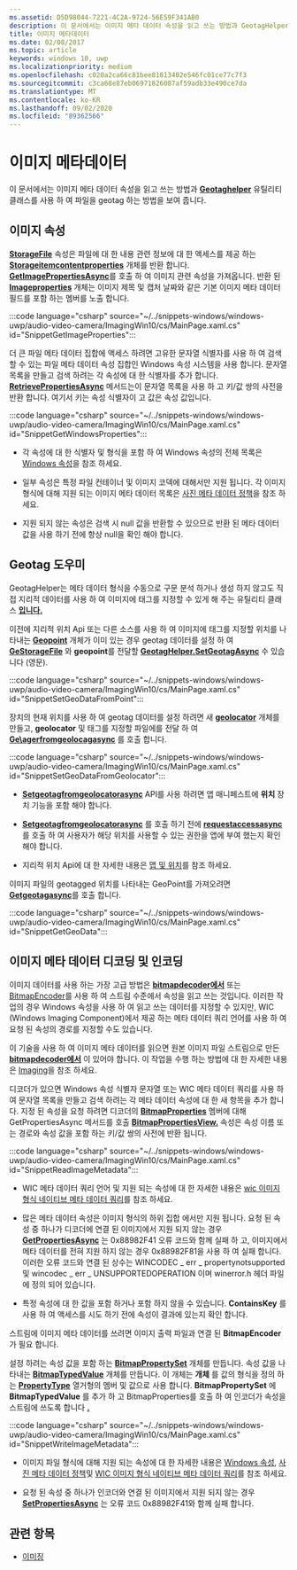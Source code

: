 ```yaml
---
ms.assetid: D5D98044-7221-4C2A-9724-56E59F341AB0
description: 이 문서에서는 이미지 메타 데이터 속성을 읽고 쓰는 방법과 GeotagHelper 유틸리티 클래스를 사용 하 여 파일을 geotag 하는 방법을 보여 줍니다.
title: 이미지 메타데이터
ms.date: 02/08/2017
ms.topic: article
keywords: windows 10, uwp
ms.localizationpriority: medium
ms.openlocfilehash: c020a2ca66c81bee81813402e546fc01ce77c7f3
ms.sourcegitcommit: c3ca68e87eb06971826087af59adb33e490ce7da
ms.translationtype: MT
ms.contentlocale: ko-KR
ms.lasthandoff: 09/02/2020
ms.locfileid: "89362566"
---
```

# <a name="image-metadata"></a>이미지 메타데이터



이 문서에서는 이미지 메타 데이터 속성을 읽고 쓰는 방법과 [**Geotaghelper**](/uwp/api/Windows.Storage.FileProperties.GeotagHelper) 유틸리티 클래스를 사용 하 여 파일을 geotag 하는 방법을 보여 줍니다.

## <a name="image-properties"></a>이미지 속성

[**StorageFile**](/uwp/api/windows.storage.storagefile.properties) 속성은 파일에 대 한 내용 관련 정보에 대 한 액세스를 제공 하는 [**Storageitemcontentproperties**](/uwp/api/Windows.Storage.FileProperties.StorageItemContentProperties) 개체를 반환 합니다. [**GetImagePropertiesAsync**](/uwp/api/windows.storage.fileproperties.storageitemcontentproperties.getimagepropertiesasync)를 호출 하 여 이미지 관련 속성을 가져옵니다. 반환 된 [**Imageproperties**](/uwp/api/Windows.Storage.FileProperties.ImageProperties) 개체는 이미지 제목 및 캡처 날짜와 같은 기본 이미지 메타 데이터 필드를 포함 하는 멤버를 노출 합니다.

:::code language="csharp" source="~/../snippets-windows/windows-uwp/audio-video-camera/ImagingWin10/cs/MainPage.xaml.cs" id="SnippetGetImageProperties":::

더 큰 파일 메타 데이터 집합에 액세스 하려면 고유한 문자열 식별자를 사용 하 여 검색할 수 있는 파일 메타 데이터 속성 집합인 Windows 속성 시스템을 사용 합니다. 문자열 목록을 만들고 검색 하려는 각 속성에 대 한 식별자를 추가 합니다. [**RetrievePropertiesAsync**](/uwp/api/windows.storage.fileproperties.imageproperties.retrievepropertiesasync) 메서드는이 문자열 목록을 사용 하 고 키/값 쌍의 사전을 반환 합니다. 여기서 키는 속성 식별자이 고 값은 속성 값입니다.

:::code language="csharp" source="~/../snippets-windows/windows-uwp/audio-video-camera/ImagingWin10/cs/MainPage.xaml.cs" id="SnippetGetWindowsProperties":::

-   각 속성에 대 한 식별자 및 형식을 포함 하 여 Windows 속성의 전체 목록은 [Windows 속성](/windows/desktop/properties/props)을 참조 하세요.

-   일부 속성은 특정 파일 컨테이너 및 이미지 코덱에 대해서만 지원 됩니다. 각 이미지 형식에 대해 지원 되는 이미지 메타 데이터 목록은 [사진 메타 데이터 정책](/windows/desktop/wic/photo-metadata-policies)을 참조 하세요.

-   지원 되지 않는 속성은 검색 시 null 값을 반환할 수 있으므로 반환 된 메타 데이터 값을 사용 하기 전에 항상 null을 확인 해야 합니다.

## <a name="geotag-helper"></a>Geotag 도우미

GeotagHelper는 메타 데이터 형식을 수동으로 구문 분석 하거나 생성 하지 않고도 직접 지리적 데이터를 사용 하 여 이미지에 태그를 지정할 수 있게 해 주는 유틸리티 클래스 [**입니다.**](/uwp/api/Windows.Devices.Geolocation)

이전에 지리적 위치 Api 또는 다른 소스를 사용 하 여 이미지에 태그를 지정할 위치를 나타내는 [**Geopoint**](/uwp/api/Windows.Devices.Geolocation.Geopoint) 개체가 이미 있는 경우 geotag 데이터를 설정 하 여 [**GeStorageFile**](/uwp/api/Windows.Storage.StorageFile) 와 **geopoint**를 전달할 [**GeotagHelper.SetGeotagAsync**](/uwp/api/windows.storage.fileproperties.geotaghelper.setgeotagasync) 수 있습니다 (영문).

:::code language="csharp" source="~/../snippets-windows/windows-uwp/audio-video-camera/ImagingWin10/cs/MainPage.xaml.cs" id="SnippetSetGeoDataFromPoint":::

장치의 현재 위치를 사용 하 여 geotag 데이터를 설정 하려면 새 [**geolocator**](/uwp/api/Windows.Devices.Geolocation.Geolocator) 개체를 만들고, **geolocator** 및 태그를 지정할 파일에를 전달 하 여 [**Ge\agerfromgeolocagasync**](/uwp/api/windows.storage.fileproperties.geotaghelper.setgeotagfromgeolocatorasync) 를 호출 합니다.

:::code language="csharp" source="~/../snippets-windows/windows-uwp/audio-video-camera/ImagingWin10/cs/MainPage.xaml.cs" id="SnippetSetGeoDataFromGeolocator":::

-   [**Setgeotagfromgeolocatorasync**](/uwp/api/windows.storage.fileproperties.geotaghelper.setgeotagfromgeolocatorasync) API를 사용 하려면 앱 매니페스트에 **위치** 장치 기능을 포함 해야 합니다.

-   [**Setgeotagfromgeolocatorasync**](/uwp/api/windows.storage.fileproperties.geotaghelper.setgeotagfromgeolocatorasync) 를 호출 하기 전에 [**requestaccessasync**](/uwp/api/windows.devices.geolocation.geolocator.requestaccessasync) 를 호출 하 여 사용자가 해당 위치를 사용할 수 있는 권한을 앱에 부여 했는지 확인 해야 합니다.

-   지리적 위치 Api에 대 한 자세한 내용은 [맵 및 위치](../maps-and-location/index.md)를 참조 하세요.

이미지 파일의 geotagged 위치를 나타내는 GeoPoint를 가져오려면 [**Getgeotagasync**](/uwp/api/windows.storage.fileproperties.geotaghelper.getgeotagasync)를 호출 합니다.

:::code language="csharp" source="~/../snippets-windows/windows-uwp/audio-video-camera/ImagingWin10/cs/MainPage.xaml.cs" id="SnippetGetGeoData":::

## <a name="decode-and-encode-image-metadata"></a>이미지 메타 데이터 디코딩 및 인코딩

이미지 데이터를 사용 하는 가장 고급 방법은 [**bitmapdecoder에서**](/uwp/api/Windows.Graphics.Imaging.BitmapDecoder) 또는 [BitmapEncoder](bitmapencoder-options-reference.md)를 사용 하 여 스트림 수준에서 속성을 읽고 쓰는 것입니다. 이러한 작업의 경우 Windows 속성을 사용 하 여 읽고 쓰는 데이터를 지정할 수 있지만, WIC (Windows Imaging Component)에서 제공 하는 메타 데이터 쿼리 언어를 사용 하 여 요청 된 속성의 경로를 지정할 수도 있습니다.

이 기술을 사용 하 여 이미지 메타 데이터를 읽으면 원본 이미지 파일 스트림으로 만든 [**bitmapdecoder에서**](/uwp/api/Windows.Graphics.Imaging.BitmapDecoder) 이 있어야 합니다. 이 작업을 수행 하는 방법에 대 한 자세한 내용은 [Imaging](imaging.md)을 참조 하세요.

디코더가 있으면 Windows 속성 식별자 문자열 또는 WIC 메타 데이터 쿼리를 사용 하 여 문자열 목록을 만들고 검색 하려는 각 메타 데이터 속성에 대 한 새 항목을 추가 합니다. 지정 된 속성을 요청 하려면 디코더의 [**BitmapProperties**](/uwp/api/Windows.Graphics.Imaging.BitmapProperties) 멤버에 대해 GetPropertiesAsync 메서드를 호출 [**BitmapPropertiesView.**](/uwp/api/windows.graphics.imaging.bitmappropertiesview.getpropertiesasync) 속성은 속성 이름 또는 경로와 속성 값을 포함 하는 키/값 쌍의 사전에 반환 됩니다.

:::code language="csharp" source="~/../snippets-windows/windows-uwp/audio-video-camera/ImagingWin10/cs/MainPage.xaml.cs" id="SnippetReadImageMetadata":::

-   WIC 메타 데이터 쿼리 언어 및 지원 되는 속성에 대 한 자세한 내용은 [wic 이미지 형식 네이티브 메타 데이터 쿼리](/windows/desktop/wic/-wic-native-image-format-metadata-queries)를 참조 하세요.

-   많은 메타 데이터 속성은 이미지 형식의 하위 집합 에서만 지원 됩니다. 요청 된 속성 중 하나가 디코더에 연결 된 이미지에서 지원 되지 않는 경우 [**GetPropertiesAsync**](/uwp/api/windows.graphics.imaging.bitmappropertiesview.getpropertiesasync) 는 0x88982F41 오류 코드와 함께 실패 하 고, 이미지에서 메타 데이터를 전혀 지원 하지 않는 경우 0x88982F81을 사용 하 여 실패 합니다. 이러한 오류 코드와 연결 된 상수는 WINCODEC \_ err \_ propertynotsupported 및 wincodec \_ err \_ UNSUPPORTEDOPERATION 이며 winerror.h 헤더 파일에 정의 되어 있습니다.
-   특정 속성에 대 한 값을 포함 하거나 포함 하지 않을 수 있습니다. **ContainsKey** 를 사용 하 여 액세스를 시도 하기 전에 속성이 결과에 있는지 확인 합니다.

스트림에 이미지 메타 데이터를 쓰려면 이미지 출력 파일과 연결 된 **BitmapEncoder** 가 필요 합니다.

설정 하려는 속성 값을 포함 하는 [**BitmapPropertySet**](/uwp/api/Windows.Graphics.Imaging.BitmapPropertySet) 개체를 만듭니다. 속성 값을 나타내는 [**BitmapTypedValue**](/uwp/api/Windows.Graphics.Imaging.BitmapTypedValue) 개체를 만듭니다. 이 개체는 **개체** 를 값의 형식을 정의 하는 [**PropertyType**](/uwp/api/Windows.Foundation.PropertyType) 열거형의 멤버 및 값으로 사용 합니다. **BitmapPropertySet** 에 **BitmapTypedValue** 를 추가 하 고 BitmapProperties를 호출 하 여 인코더가 속성을 스트림에 쓰도록 합니다 [**.**](/uwp/api/windows.graphics.imaging.bitmapproperties.setpropertiesasync)

:::code language="csharp" source="~/../snippets-windows/windows-uwp/audio-video-camera/ImagingWin10/cs/MainPage.xaml.cs" id="SnippetWriteImageMetadata":::

-   이미지 파일 형식에 대해 지원 되는 속성에 대 한 자세한 내용은 [Windows 속성](/windows/desktop/properties/props), [사진 메타 데이터 정책](/windows/desktop/wic/photo-metadata-policies)및 [WIC 이미지 형식 네이티브 메타 데이터 쿼리](/windows/desktop/wic/-wic-native-image-format-metadata-queries)를 참조 하세요.

-   요청 된 속성 중 하나가 인코더와 연결 된 이미지에서 지원 되지 않는 경우 [**SetPropertiesAsync**](/uwp/api/windows.graphics.imaging.bitmapproperties.setpropertiesasync) 는 오류 코드 0x88982F41와 함께 실패 합니다.

## <a name="related-topics"></a>관련 항목

* [이미징](imaging.md)
 

 
